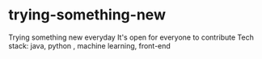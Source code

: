 # trying-something-new

Trying something new everyday
It's open for everyone to contribute 
Tech stack: java, python , machine learning, front-end
